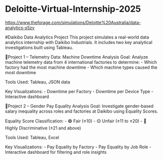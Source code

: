 # Deloitte-Virtual-Internship-2025
https://www.theforage.com/simulations/Deloitte%20Australia/data-analytics-s5zy



#Daikibo Data Analytics Project
This project simulates a real-world data analytics internship with Daikibo Industrials. It includes two key analytical investigations built using Tableau.


📁Project 1 – Telemetry Data: Machine Downtime Analysis
  Goal: Analyze machine telemetry data from 4 international factories to determine:
        - Which factory had the most machine downtime
        - Which machine types caused the most downtime

  Tools Used: Tableau, JSON data

  Key Visualizations:
        - Downtime per Factory
        - Downtime per Device Type
        - Interactive dashboard


📁Project 2 – Gender Pay Equality Analysis
  Goal: Investigate gender-based salary inequality across roles and factories at Daikibo using Equality Scores.

  Equality Score Classification:
        - 🟢 Fair (±10)
        - 🟡 Unfair (±11 to ±20)
        - 🔴 Highly Discriminative (±21 and above)

  Tools Used: Tableau, Excel

  Key Visualizations:
        - Pay Equality by Factory
        - Pay Equality by Job Role
        - Interactive dashboard for filtering and role insights
        
